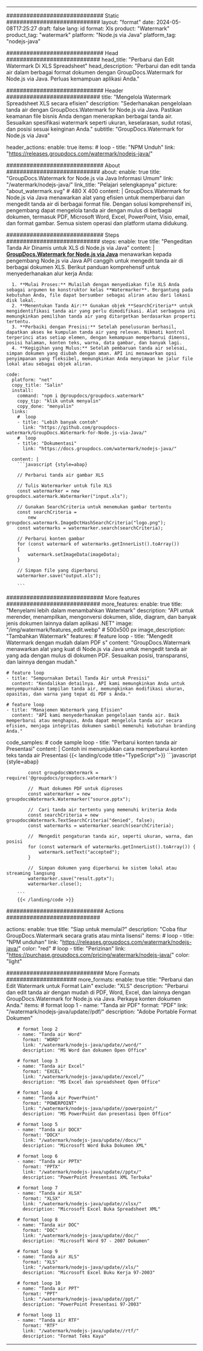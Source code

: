 
---
############################# Static ############################
layout: "format"
date:  2024-05-08T17:25:27
draft: false
lang: id
format: Xls
product: "Watermark"
product_tag: "watermark"
platform: "Node.js via Java"
platform_tag: "nodejs-java"

############################# Head ############################
head_title: "Perbarui dan Edit Watermark Di XLS Spreadsheet"
head_description: "Perbarui dan edit tanda air dalam berbagai format dokumen dengan GroupDocs.Watermark for Node.js via Java. Perluas kemampuan aplikasi Anda."

############################# Header ############################
title: "Mengelola Watermark Spreadsheet XLS secara efisien" 
description: "Sederhanakan pengelolaan tanda air dengan GroupDocs.Watermark for Node.js via Java. Pastikan keamanan file bisnis Anda dengan menerapkan berbagai tanda air. Sesuaikan spesifikasi watermark seperti ukuran, keselarasan, sudut rotasi, dan posisi sesuai keinginan Anda."
subtitle: "GroupDocs.Watermark for Node.js via Java" 

header_actions:
  enable: true
  items:
    #  loop
    - title: "NPM Unduh"
      link: "https://releases.groupdocs.com/watermark/nodejs-java/"
      
############################# About ############################
about:
    enable: true
    title: "GroupDocs.Watermark for Node.js via Java Informasi Umum"
    link: "/watermark/nodejs-java/"
    link_title: "Pelajari selengkapnya"
    picture: "about_watermark.svg" # 480 X 400
    content: |
       GroupDocs.Watermark for Node.js via Java menawarkan alat yang efisien untuk memperbarui dan mengedit tanda air di berbagai format file. Dengan solusi komprehensif ini, pengembang dapat mengelola tanda air dengan mulus di berbagai dokumen, termasuk PDF, Microsoft Word, Excel, PowerPoint, Visio, email, dan format gambar. Semua sistem operasi dan platform utama didukung.

############################# Steps ############################
steps:
    enable: true
    title: "Pengeditan Tanda Air Dinamis untuk XLS di Node.js via Java"
    content: |
      **[GroupDocs.Watermark for Node.js via Java](https://products.groupdocs.com/watermark/nodejs-java/)** menawarkan kepada pengembang Node.js via Java API canggih untuk mengedit tanda air di berbagai dokumen XLS. Berikut panduan komprehensif untuk menyederhanakan alur kerja Anda:
      
      1. **Mulai Proses:** Mulailah dengan menyediakan file XLS Anda sebagai argumen ke konstruktor kelas **Watermarker**. Bergantung pada kebutuhan Anda, file dapat bersumber sebagai aliran atau dari lokasi disk lokal.
      2. **Menentukan Tanda Air:** Gunakan objek **SearchCriteria** untuk mengidentifikasi tanda air yang perlu dimodifikasi. Alat serbaguna ini memungkinkan pemilihan tanda air yang ditargetkan berdasarkan properti tertentu.
      3. **Perbaiki dengan Presisi:** Setelah penelusuran berhasil, dapatkan akses ke kumpulan tanda air yang relevan. Nikmati kontrol terperinci atas setiap elemen, dengan kemampuan memperbarui dimensi, posisi halaman, konten teks, warna, data gambar, dan banyak lagi.
      4. **Kegigihan yang Mulus:** Setelah pembaruan tanda air selesai, simpan dokumen yang diubah dengan aman. API ini menawarkan opsi penyimpanan yang fleksibel, memungkinkan Anda menyimpan ke jalur file lokal atau sebagai objek aliran.
   
    code:
      platform: "net"
      copy_title: "Salin"
      install:
        command: "npm i @groupdocs/groupdocs.watermark"
        copy_tip: "klik untuk menyalin"
        copy_done: "menyalin"
      links:
        #  loop
        - title: "Lebih banyak contoh"
          link: "https://github.com/groupdocs-watermark/GroupDocs.Watermark-for-Node.js-via-Java/"
        #  loop
        - title: "Dokumentasi"
          link: "https://docs.groupdocs.com/watermark/nodejs-java/"
          
      content: |
        ```javascript {style=abap}

        // Perbarui tanda air gambar XLS

        // Tulis Watermarker untuk file XLS
        const watermarker = new groupdocs.watermark.Watermarker("input.xls");

        // Gunakan SearchCriteria untuk menemukan gambar tertentu
        const searchCriteria = 
            new groupdocs.watermark.ImageDctHashSearchCriteria("logo.png");
        const watermarks = watermarker.search(searchCriteria);
        
        // Perbarui konten gambar
        for (const watermark of watermarks.getInnerList().toArray())
        {
            watermark.setImageData(imageData);
        }

        // Simpan file yang diperbarui
        watermarker.save("output.xls");
        
        ```            

############################# More features ############################
more_features:
  enable: true
  title: "Menyelami lebih dalam menambahkan Watermark"
  description: "API untuk merender, menampilkan, mengonversi dokumen, slide, diagram, dan banyak jenis dokumen lainnya dalam aplikasi .NET"
  image: "/img/watermark/features_edit.webp" # 500x500 px
  image_description: "Tambahkan Watermark"
  features:
    # feature loop
    - title: "Mengedit Watermark dengan mudah dalam PDF s"
      content: "GroupDocs.Watermark menawarkan alat yang kuat di Node.js via Java untuk mengedit tanda air yang ada dengan mulus di dokumen PDF. Sesuaikan posisi, transparansi, dan lainnya dengan mudah."

    # feature loop
    - title: "Sempurnakan Detail Tanda Air untuk Presisi"
      content: "Kendalikan detailnya. API kami memungkinkan Anda untuk menyempurnakan tampilan tanda air, memungkinkan modifikasi ukuran, opasitas, dan warna yang tepat di PDF s Anda."

    # feature loop
    - title: "Manajemen Watermark yang Efisien"
      content: "API kami menyederhanakan pengelolaan tanda air. Baik memperbarui atau menghapus, Anda dapat mengelola tanda air secara efisien, menjaga integritas dokumen sambil memenuhi kebutuhan branding Anda."
      
  code_samples:
    # code sample loop
    - title: "Perbarui konten tanda air Presentasi"
      content: |
        Contoh ini menunjukkan cara memperbarui konten teks tanda air Presentasi
        {{< landing/code title="TypeScript">}}
        ```javascript {style=abap}
        
            const groupdocsWatermark = require('@groupdocs/groupdocs.watermark')

            //  Muat dokumen PDF untuk diproses
            const watermarker = new groupdocsWatermark.Watermarker("source.pptx");

            //  Cari tanda air tertentu yang memenuhi kriteria Anda
            const searchCriteria = new groupdocsWatermark.TextSearchCriteria("denied", false);
            const watermarks = watermarker.search(searchCriteria);
  
            //  Mengedit pengaturan tanda air, seperti ukuran, warna, dan posisi
            for (const watermark of watermarks.getInnerList().toArray()) {
                watermark.setText("accepted");
            }

            //  Simpan dokumen yang diperbarui ke sistem lokal atau streaming langsung
            watermarker.save("result.pptx");
            watermarker.close();

        ```
        {{< /landing/code >}}


############################# Actions ############################

actions:
  enable: true
  title: "Siap untuk memulai?"
  description: "Coba fitur GroupDocs.Watermark secara gratis atau minta lisensi"
  items:
    #  loop
    - title: "NPM unduhan"
      link: "https://releases.groupdocs.com/watermark/nodejs-java/"
      color: "red"
        #  loop
    - title: "Perizinan"
      link: "https://purchase.groupdocs.com/pricing/watermark/nodejs-java/"
      color: "light"


############################# More Formats #####################
more_formats:
    enable: true
    title: "Perbarui dan Edit Watermark untuk Format Lain"
    exclude: "XLS"
    description: "Perbarui dan edit tanda air dengan mudah di PDF, Word, Excel, dan lainnya dengan GroupDocs.Watermark for Node.js via Java. Perkaya konten dokumen Anda."
    items: 
        # format loop 1
        - name: "Tanda air PDF"
          format: "PDF"
          link: "/watermark/nodejs-java/update//pdf/"
          description: "Adobe Portable Format Dokumen"

        # format loop 2
        - name: "Tanda air Word"
          format: "WORD"
          link: "/watermark/nodejs-java/update//word/"
          description: "MS Word dan dokumen Open Office"
          
        # format loop 3
        - name: "Tanda air Excel"
          format: "EXCEL"
          link: "/watermark/nodejs-java/update//excel/"
          description: "MS Excel dan spreadsheet Open Office"

        # format loop 4
        - name: "Tanda air PowerPoint"
          format: "POWERPOINT"
          link: "/watermark/nodejs-java/update//powerpoint/"
          description: "MS PowerPoint dan presentasi Open Office"

        # format loop 5
        - name: "Tanda air DOCX"
          format: "DOCX"
          link: "/watermark/nodejs-java/update//docx/"
          description: "Microsoft Word Buka Dokumen XML"
          
        # format loop 6
        - name: "Tanda air PPTX"
          format: "PPTX"
          link: "/watermark/nodejs-java/update//pptx/"
          description: "PowerPoint Presentasi XML Terbuka"
          
        # format loop 7
        - name: "Tanda air XLSX"
          format: "XLSX"
          link: "/watermark/nodejs-java/update//xlsx/"
          description: "Microsoft Excel Buka Spreadsheet XML"

        # format loop 8
        - name: "Tanda air DOC"
          format: "DOC"
          link: "/watermark/nodejs-java/update//doc/"
          description: "Microsoft Word 97 - 2007 Dokumen"

        # format loop 9
        - name: "Tanda air XLS"
          format: "XLS"
          link: "/watermark/nodejs-java/update//xls/"
          description: "Microsoft Excel Buku Kerja 97-2003"

        # format loop 10
        - name: "Tanda air PPT"
          format: "PPT"
          link: "/watermark/nodejs-java/update//ppt/"
          description: "PowerPoint Presentasi 97-2003"

        # format loop 11
        - name: "Tanda air RTF"
          format: "RTF"
          link: "/watermark/nodejs-java/update//rtf/"
          description: "Format Teks Kaya"

---